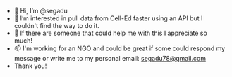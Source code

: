 - 👋 Hi, I’m @segadu
- 👀 I’m interested in pull data from Cell-Ed faster using an API but I couldn't find the way to do it.
- 🌱 If there are someone that could help me with this I appreciate so much! 
- 📫 I'm working for an NGO and could be great if some could respond my message or write me to my personal email: segadu78@gmail.com
- Thank you!

<!---
segadu/segadu is a ✨ special ✨ repository because its `README.md` (this file) appears on your GitHub profile.
You can click the Preview link to take a look at your changes.
--->
